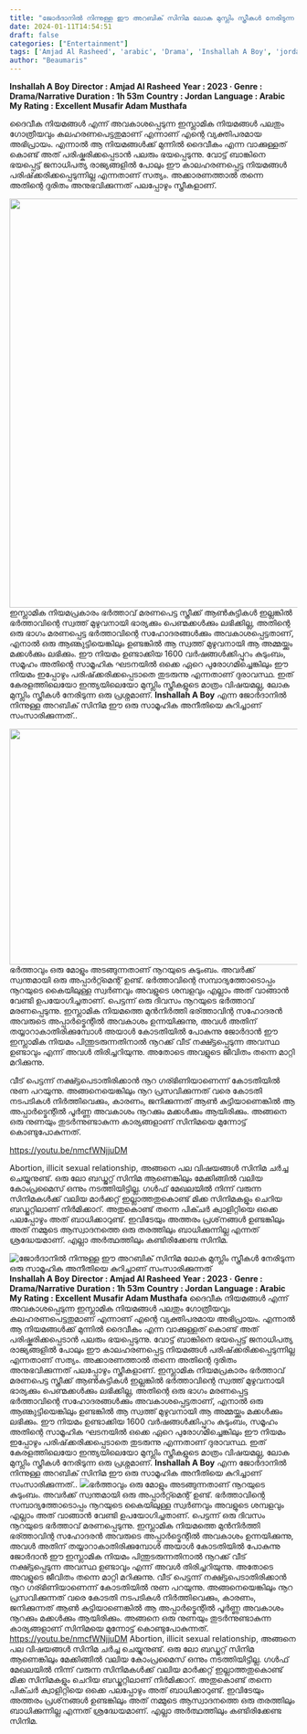 ```yaml
---
title: "ജോർദാനിൽ നിന്നുള്ള ഈ അറബിക് സിനിമ ലോക മുസ്ലിം സ്ത്രീകൾ നേരിടുന്ന ഒരു സാമൂഹിക അനീതിയെ കുറിച്ചാണ് സംസാരിക്കുന്നത്"
date: 2024-01-11T14:54:51
draft: false
categories: ["Entertainment"]
tags: ['Amjad Al Rasheed', 'arabic', 'Drama', 'Inshallah A Boy', 'jordan', 'narrative']
author: "Beaumaris"
---
```


<strong>Inshallah A Boy</strong>
<strong>Director : Amjad Al Rasheed</strong>
<strong>Year : 2023 ‧ </strong>
<strong>Genre : Drama/Narrative </strong>
<strong>Duration : 1h 53m</strong>
<strong>Country : Jordan</strong>
<strong>Language : Arabic</strong>
<strong>My Rating : Excellent </strong>
<strong>Musafir Adam Musthafa</strong>

ദൈവീക നിയമങ്ങൾ എന്ന് അവകാശപ്പെടുന്ന ഇസ്ലാമിക നിയമങ്ങൾ പലതും ഗോത്രീയവും കലഹരണപെട്ടതുമാണ് എന്നാണ് എന്റെ വ്യക്തിപരമായ അഭിപ്രായം. എന്നാൽ ആ നിയമങ്ങൾക്ക് മുന്നിൽ ദൈവീകം എന്ന വാക്കുള്ളത് കൊണ്ട് അത് പരിഷ്കരിക്കപ്പെടാൻ പലരും ഭയപ്പെടുന്നു. വോട്ട് ബാങ്കിനെ ഭയപ്പെട്ട് ജനാധിപത്യ രാജ്യങ്ങളിൽ പോലും ഈ കാലഹരണപ്പെട്ട നിയമങ്ങൾ പരിഷ്‌ക്കരിക്കപ്പെടുന്നില്ല എന്നതാണ് സത്യം. അക്കാരണത്താൽ തന്നെ അതിന്റെ ദുരിതം അനുഭവിക്കുന്നത് പലപ്പോഴും സ്ത്രീകളാണ്.

<img class="alignnone size-full wp-image-437626" src="https://cdn.boolokam.com/articles/2024/01/fwfwwfw.webp" alt="" width="1399" height="716" />ഇസ്ലാമിക നിയമപ്രകാരം ഭർത്താവ് മരണപെട്ട സ്ത്രീക്ക് ആൺകുട്ടികൾ ഇല്ലങ്കിൽ ഭർത്താവിന്റെ സ്വത്ത് മുഴുവനായി ഭാര്യക്കും പെണ്മക്കൾക്കും ലഭിക്കില്ല, അതിന്റെ ഒരു ഭാഗം മരണപ്പെട്ട ഭർത്താവിന്റെ സഹോദരങ്ങൾക്കും അവകാശപ്പെട്ടതാണ്, എനാൽ ഒരു ആണ്കുട്ടിയെങ്കിലും ഉണ്ടങ്കിൽ ആ സ്വത്ത് മുഴുവനായി ആ അമ്മയ്ക്കും മക്കൾക്കും ലഭിക്കും. ഈ നിയമം ഉണ്ടാക്കിയ 1600 വർഷങ്ങൾക്കിപ്പുറം കുടുംബം, സമൂഹം അതിന്റെ സാമൂഹിക ഘടനയിൽ ഒക്കെ ഏറെ പുരോഗമിച്ചെങ്കിലും ഈ നിയമം ഇപ്പോഴും പരിഷ്‌ക്കരിക്കപ്പെടാതെ തുടരുന്നു എന്നതാണ് ദുരാവസ്ഥ. ഇത് കേരളത്തിലെയോ ഇന്ത്യയിലെയോ മുസ്ലിം സ്ത്രീകളുടെ മാത്രം വിഷയമല്ല, ലോക മുസ്ലിം സ്ത്രീകൾ നേരിടുന്ന ഒരു പ്രശ്നമാണ്.
<strong>Inshallah A Boy</strong> എന്ന ജോർദാനിൽ നിന്നുള്ള അറബിക് സിനിമ ഈ ഒരു സാമൂഹിക അനീതിയെ കുറിച്ചാണ് സംസാരിക്കുന്നത്..

<img class="size-full wp-image-437627 aligncenter" src="https://cdn.boolokam.com/articles/2024/01/qdffff.jpg" alt="" width="620" height="413" />ഭർത്താവും ഒരു മോളും അടങ്ങുന്നതാണ് നൂറയുടെ കുടുംബം. അവർക്ക് സ്വന്തമായി ഒരു അപ്പാർറ്റ്മെന്റ് ഉണ്ട്. ഭർത്താവിന്റെ സമ്പാദ്യത്തോടൊപ്പം നൂറയുടെ കൈയിലുള്ള സ്വർണവും അവളുടെ ശമ്പളവും എല്ലാം അത് വാങ്ങാൻ വേണ്ടി ഉപയോഗിച്ചതാണ്. പെട്ടന്ന് ഒരു ദിവസം നൂറയുടെ ഭർത്താവ് മരണപ്പെടുന്നു. ഇസ്ലാമിക നിയമത്തെ മുൻനിർത്തി ഭര്ത്താവിന്റ സഹോദരൻ അവരുടെ അപ്പാർട്മെന്റിൽ അവകാശം ഉന്നയിക്കുന്നു, അവൾ അതിന് തയ്യാറാകാതിരിക്കുമ്പോൾ അയാൾ കോടതിയിൽ പോകുന്നു ജോർദാൻ ഈ ഇസ്ലാമിക നിയമം പിന്തുടരുന്നതിനാൽ നൂറക്ക് വീട് നക്ഷ്ട്ടപ്പെടുന്ന അവസ്ഥ ഉണ്ടാവും എന്ന് അവൾ തിരിച്ചറിയുന്നു. അതോടെ അവളുടെ ജീവിതം തന്നെ മാറ്റി മറിക്കുന്നു.

വീട് പെട്ടന്ന് നക്ഷ്ട്ടപെടാതിരിക്കാൻ നൂറ ഗര്ഭിണിയാണെന്ന് കോടതിയിൽ നുണ പറയുന്നു. അങ്ങനെയെങ്കിലും നൂറ പ്രസവിക്കുന്നത് വരെ കോടതി നടപടികൾ നിർത്തിവെക്കും, കാരണം, ജനിക്കുന്നത് ആൺ കുട്ടിയാണെങ്കിൽ ആ അപ്പാർട്മെന്റിൽ പൂർണ്ണ അവകാശം നൂറക്കും മക്കൾക്കും ആയിരിക്കും. അങ്ങനെ ഒരു നുണയും തുടർന്നുണ്ടാകുന്ന കാര്യങ്ങളാണ് സിനിമയെ മുന്നോട്ട് കൊണ്ടുപോകുന്നത്.

https://youtu.be/nmcfWNjjuDM

Abortion, illicit sexual relationship, അങ്ങനെ പല വിഷയങ്ങൾ സിനിമ ചർച്ച ചെയ്യുനുണ്ട്. ഒരു ലോ ബഡ്ജറ്റ് സിനിമ ആണെങ്കിലും മേക്കിങ്ങിൽ വലിയ കോംപ്രമൈസ് ഒന്നും നടത്തിയിട്ടില്ല. ഗൾഫ് മേഖലയിൽ നിന്ന് വരുന്ന സിനിമകൾക്ക് വലിയ മാർക്കറ്റ് ഇല്ലാത്തതുകൊണ്ട് മിക്ക സിനിമകളും ചെറിയ ബഡ്ജറ്റിലാണ് നിർമിക്കാറ്. അതുകൊണ്ട് തന്നെ പിക്ചർ ക്വാളിറ്റിയെ ഒക്കെ പലപ്പോഴും അത് ബാധിക്കാറുണ്ട്. ഇവിടേയും അത്തരം പ്രശ്‌നങ്ങൾ ഉണ്ടങ്കിലും അത് നമ്മുടെ ആസ്വാദനത്തെ ഒരു തരത്തിലും ബാധിക്കുന്നില്ല എന്നത് ശ്രദ്ധേയമാണ്. എല്ലാ അർത്ഥത്തിലും കണ്ടിരിക്കേണ്ട സിനിമ.


![ജോർദാനിൽ നിന്നുള്ള ഈ അറബിക് സിനിമ ലോക മുസ്ലിം സ്ത്രീകൾ നേരിടുന്ന ഒരു സാമൂഹിക അനീതിയെ കുറിച്ചാണ് സംസാരിക്കുന്നത്](https://cdn.boolokam.com/articles/2024/01/fwfwwfw.webp)**Inshallah A Boy** **Director : Amjad Al Rasheed** **Year : 2023 ‧** **Genre : Drama/Narrative** **Duration : 1h 53m** **Country : Jordan** **Language : Arabic** **My Rating : Excellent** **Musafir Adam Musthafa** ദൈവീക നിയമങ്ങൾ എന്ന് അവകാശപ്പെടുന്ന ഇസ്ലാമിക നിയമങ്ങൾ പലതും ഗോത്രീയവും കലഹരണപെട്ടതുമാണ് എന്നാണ് എന്റെ വ്യക്തിപരമായ അഭിപ്രായം. എന്നാൽ ആ നിയമങ്ങൾക്ക് മുന്നിൽ ദൈവീകം എന്ന വാക്കുള്ളത് കൊണ്ട് അത് പരിഷ്കരിക്കപ്പെടാൻ പലരും ഭയപ്പെടുന്നു. വോട്ട് ബാങ്കിനെ ഭയപ്പെട്ട് ജനാധിപത്യ രാജ്യങ്ങളിൽ പോലും ഈ കാലഹരണപ്പെട്ട നിയമങ്ങൾ പരിഷ്‌ക്കരിക്കപ്പെടുന്നില്ല എന്നതാണ് സത്യം. അക്കാരണത്താൽ തന്നെ അതിന്റെ ദുരിതം അനുഭവിക്കുന്നത് പലപ്പോഴും സ്ത്രീകളാണ്. ഇസ്ലാമിക നിയമപ്രകാരം ഭർത്താവ് മരണപെട്ട സ്ത്രീക്ക് ആൺകുട്ടികൾ ഇല്ലങ്കിൽ ഭർത്താവിന്റെ സ്വത്ത് മുഴുവനായി ഭാര്യക്കും പെണ്മക്കൾക്കും ലഭിക്കില്ല, അതിന്റെ ഒരു ഭാഗം മരണപ്പെട്ട ഭർത്താവിന്റെ സഹോദരങ്ങൾക്കും അവകാശപ്പെട്ടതാണ്, എനാൽ ഒരു ആണ്കുട്ടിയെങ്കിലും ഉണ്ടങ്കിൽ ആ സ്വത്ത് മുഴുവനായി ആ അമ്മയ്ക്കും മക്കൾക്കും ലഭിക്കും. ഈ നിയമം ഉണ്ടാക്കിയ 1600 വർഷങ്ങൾക്കിപ്പുറം കുടുംബം, സമൂഹം അതിന്റെ സാമൂഹിക ഘടനയിൽ ഒക്കെ ഏറെ പുരോഗമിച്ചെങ്കിലും ഈ നിയമം ഇപ്പോഴും പരിഷ്‌ക്കരിക്കപ്പെടാതെ തുടരുന്നു എന്നതാണ് ദുരാവസ്ഥ. ഇത് കേരളത്തിലെയോ ഇന്ത്യയിലെയോ മുസ്ലിം സ്ത്രീകളുടെ മാത്രം വിഷയമല്ല, ലോക മുസ്ലിം സ്ത്രീകൾ നേരിടുന്ന ഒരു പ്രശ്നമാണ്. **Inshallah A Boy** എന്ന ജോർദാനിൽ നിന്നുള്ള അറബിക് സിനിമ ഈ ഒരു സാമൂഹിക അനീതിയെ കുറിച്ചാണ് സംസാരിക്കുന്നത്.. ![](https://cdn.boolokam.com/articles/2024/01/qdffff.jpg)ഭർത്താവും ഒരു മോളും അടങ്ങുന്നതാണ് നൂറയുടെ കുടുംബം. അവർക്ക് സ്വന്തമായി ഒരു അപ്പാർറ്റ്മെന്റ് ഉണ്ട്. ഭർത്താവിന്റെ സമ്പാദ്യത്തോടൊപ്പം നൂറയുടെ കൈയിലുള്ള സ്വർണവും അവളുടെ ശമ്പളവും എല്ലാം അത് വാങ്ങാൻ വേണ്ടി ഉപയോഗിച്ചതാണ്. പെട്ടന്ന് ഒരു ദിവസം നൂറയുടെ ഭർത്താവ് മരണപ്പെടുന്നു. ഇസ്ലാമിക നിയമത്തെ മുൻനിർത്തി ഭര്ത്താവിന്റ സഹോദരൻ അവരുടെ അപ്പാർട്മെന്റിൽ അവകാശം ഉന്നയിക്കുന്നു, അവൾ അതിന് തയ്യാറാകാതിരിക്കുമ്പോൾ അയാൾ കോടതിയിൽ പോകുന്നു ജോർദാൻ ഈ ഇസ്ലാമിക നിയമം പിന്തുടരുന്നതിനാൽ നൂറക്ക് വീട് നക്ഷ്ട്ടപ്പെടുന്ന അവസ്ഥ ഉണ്ടാവും എന്ന് അവൾ തിരിച്ചറിയുന്നു. അതോടെ അവളുടെ ജീവിതം തന്നെ മാറ്റി മറിക്കുന്നു. വീട് പെട്ടന്ന് നക്ഷ്ട്ടപെടാതിരിക്കാൻ നൂറ ഗര്ഭിണിയാണെന്ന് കോടതിയിൽ നുണ പറയുന്നു. അങ്ങനെയെങ്കിലും നൂറ പ്രസവിക്കുന്നത് വരെ കോടതി നടപടികൾ നിർത്തിവെക്കും, കാരണം, ജനിക്കുന്നത് ആൺ കുട്ടിയാണെങ്കിൽ ആ അപ്പാർട്മെന്റിൽ പൂർണ്ണ അവകാശം നൂറക്കും മക്കൾക്കും ആയിരിക്കും. അങ്ങനെ ഒരു നുണയും തുടർന്നുണ്ടാകുന്ന കാര്യങ്ങളാണ് സിനിമയെ മുന്നോട്ട് കൊണ്ടുപോകുന്നത്. https://youtu.be/nmcfWNjjuDM Abortion, illicit sexual relationship, അങ്ങനെ പല വിഷയങ്ങൾ സിനിമ ചർച്ച ചെയ്യുനുണ്ട്. ഒരു ലോ ബഡ്ജറ്റ് സിനിമ ആണെങ്കിലും മേക്കിങ്ങിൽ വലിയ കോംപ്രമൈസ് ഒന്നും നടത്തിയിട്ടില്ല. ഗൾഫ് മേഖലയിൽ നിന്ന് വരുന്ന സിനിമകൾക്ക് വലിയ മാർക്കറ്റ് ഇല്ലാത്തതുകൊണ്ട് മിക്ക സിനിമകളും ചെറിയ ബഡ്ജറ്റിലാണ് നിർമിക്കാറ്. അതുകൊണ്ട് തന്നെ പിക്ചർ ക്വാളിറ്റിയെ ഒക്കെ പലപ്പോഴും അത് ബാധിക്കാറുണ്ട്. ഇവിടേയും അത്തരം പ്രശ്‌നങ്ങൾ ഉണ്ടങ്കിലും അത് നമ്മുടെ ആസ്വാദനത്തെ ഒരു തരത്തിലും ബാധിക്കുന്നില്ല എന്നത് ശ്രദ്ധേയമാണ്. എല്ലാ അർത്ഥത്തിലും കണ്ടിരിക്കേണ്ട സിനിമ.
